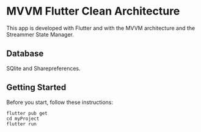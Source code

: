 # MVVM Flutter Clean Architecture

This app is developed with Flutter and with the MVVM architecture and the Streammer State Manager.

## Database

SQlite and Sharepreferences.

## Getting Started

Before you start, follow these instructions:

```
flutter pub get
cd myProject
flutter run
```
